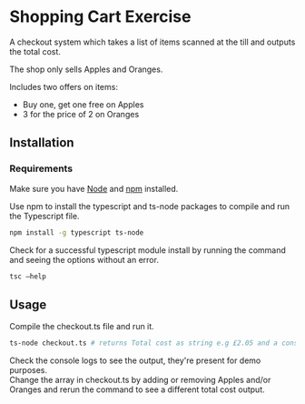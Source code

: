 # Shopping Cart Exercise

A checkout system which takes a list of items scanned at the till and outputs the total cost.

The shop only sells Apples and Oranges.

Includes two offers on items:

- Buy one, get one free on Apples
- 3 for the price of 2 on Oranges

## Installation

### Requirements

Make sure you have [Node](https://nodejs.org/en/) and [npm](https://nodejs.org/en/) installed.

Use npm to install the typescript and ts-node packages to compile and run the Typescript file.

```bash
npm install -g typescript ts-node
```

Check for a successful typescript module install by running the command and seeing the options without an error.

```bash
tsc —help
```

## Usage

Compile the checkout.ts file and run it.

```bash
ts-node checkout.ts # returns Total cost as string e.g £2.05 and a console.log of output
```

Check the console logs to see the output, they're present for demo purposes.<br>
Change the array in checkout.ts by adding or removing Apples and/or Oranges and rerun the command to see a different total cost output.
